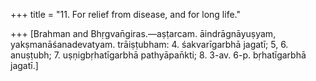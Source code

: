 +++
title = "11. For relief from disease, and for long life."

+++
[Brahman and Bhṛgvan̄giras.—aṣṭarcam. āindrāgnāyuṣyam, yakṣmanāśanadevatyam. trāiṣṭubham: 4. śakvarīgarbhā jagatī; 5, 6. anuṣṭubh; 7. uṣṇigbṛhatīgarbhā pathyāpan̄kti; 8. 3-av. 6-p. bṛhatīgarbhā jagatī.]
